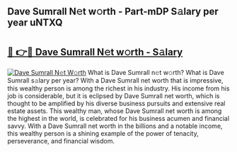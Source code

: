 ## Dave Sumrall N𝚎t w𝚘rth - Part-mDP S𝚊lary per year uNTXQ

# <h2><a href="http://gc2abs.nevu.top/?p=Dave+Sumrall">🔗 👉🔴 Dave Sumrall N𝚎t w𝚘rth - S𝚊lary</a></h2>

[![Dave Sumrall N𝚎t W𝚘rth](https://i.imgur.com/Oavwk0R.jpeg)](http://gc2abs.nevu.top/?p=Dave+Sumrall)
What is Dave Sumrall n𝚎t w𝚘rth? What is Dave Sumrall s𝚊lary per year?
With a Dave Sumrall net worth that is impressive, this wealthy person is among the richest in his industry. His income from his job is considerable, but it is eclipsed by Dave Sumrall net worth, which is thought to be amplified by his diverse business pursuits and extensive real estate assets. This wealthy man, whose Dave Sumrall net worth is among the highest in the world, is celebrated for his business acumen and financial savvy. With a Dave Sumrall net worth in the billions and a notable income, this wealthy person is a shining example of the power of tenacity, perseverance, and financial wisdom.
